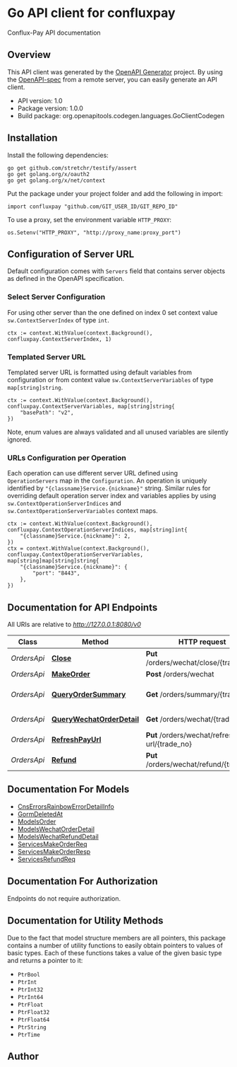 # Go API client for confluxpay

Conflux-Pay API documentation

## Overview
This API client was generated by the [OpenAPI Generator](https://openapi-generator.tech) project.  By using the [OpenAPI-spec](https://www.openapis.org/) from a remote server, you can easily generate an API client.

- API version: 1.0
- Package version: 1.0.0
- Build package: org.openapitools.codegen.languages.GoClientCodegen

## Installation

Install the following dependencies:

```shell
go get github.com/stretchr/testify/assert
go get golang.org/x/oauth2
go get golang.org/x/net/context
```

Put the package under your project folder and add the following in import:

```golang
import confluxpay "github.com/GIT_USER_ID/GIT_REPO_ID"
```

To use a proxy, set the environment variable `HTTP_PROXY`:

```golang
os.Setenv("HTTP_PROXY", "http://proxy_name:proxy_port")
```

## Configuration of Server URL

Default configuration comes with `Servers` field that contains server objects as defined in the OpenAPI specification.

### Select Server Configuration

For using other server than the one defined on index 0 set context value `sw.ContextServerIndex` of type `int`.

```golang
ctx := context.WithValue(context.Background(), confluxpay.ContextServerIndex, 1)
```

### Templated Server URL

Templated server URL is formatted using default variables from configuration or from context value `sw.ContextServerVariables` of type `map[string]string`.

```golang
ctx := context.WithValue(context.Background(), confluxpay.ContextServerVariables, map[string]string{
	"basePath": "v2",
})
```

Note, enum values are always validated and all unused variables are silently ignored.

### URLs Configuration per Operation

Each operation can use different server URL defined using `OperationServers` map in the `Configuration`.
An operation is uniquely identified by `"{classname}Service.{nickname}"` string.
Similar rules for overriding default operation server index and variables applies by using `sw.ContextOperationServerIndices` and `sw.ContextOperationServerVariables` context maps.

```
ctx := context.WithValue(context.Background(), confluxpay.ContextOperationServerIndices, map[string]int{
	"{classname}Service.{nickname}": 2,
})
ctx = context.WithValue(context.Background(), confluxpay.ContextOperationServerVariables, map[string]map[string]string{
	"{classname}Service.{nickname}": {
		"port": "8443",
	},
})
```

## Documentation for API Endpoints

All URIs are relative to *http://127.0.0.1:8080/v0*

Class | Method | HTTP request | Description
------------ | ------------- | ------------- | -------------
*OrdersApi* | [**Close**](docs/OrdersApi.md#close) | **Put** /orders/wechat/close/{trade_no} | close order
*OrdersApi* | [**MakeOrder**](docs/OrdersApi.md#makeorder) | **Post** /orders/wechat | Make Order
*OrdersApi* | [**QueryOrderSummary**](docs/OrdersApi.md#queryordersummary) | **Get** /orders/summary/{trade_no} | query order summary by trade no
*OrdersApi* | [**QueryWechatOrderDetail**](docs/OrdersApi.md#querywechatorderdetail) | **Get** /orders/wechat/{trade_no} | query order by trade no
*OrdersApi* | [**RefreshPayUrl**](docs/OrdersApi.md#refreshpayurl) | **Put** /orders/wechat/refresh-url/{trade_no} | refresh pay url
*OrdersApi* | [**Refund**](docs/OrdersApi.md#refund) | **Put** /orders/wechat/refund/{trade_no} | refund pay


## Documentation For Models

 - [CnsErrorsRainbowErrorDetailInfo](docs/CnsErrorsRainbowErrorDetailInfo.md)
 - [GormDeletedAt](docs/GormDeletedAt.md)
 - [ModelsOrder](docs/ModelsOrder.md)
 - [ModelsWechatOrderDetail](docs/ModelsWechatOrderDetail.md)
 - [ModelsWechatRefundDetail](docs/ModelsWechatRefundDetail.md)
 - [ServicesMakeOrderReq](docs/ServicesMakeOrderReq.md)
 - [ServicesMakeOrderResp](docs/ServicesMakeOrderResp.md)
 - [ServicesRefundReq](docs/ServicesRefundReq.md)


## Documentation For Authorization

 Endpoints do not require authorization.


## Documentation for Utility Methods

Due to the fact that model structure members are all pointers, this package contains
a number of utility functions to easily obtain pointers to values of basic types.
Each of these functions takes a value of the given basic type and returns a pointer to it:

* `PtrBool`
* `PtrInt`
* `PtrInt32`
* `PtrInt64`
* `PtrFloat`
* `PtrFloat32`
* `PtrFloat64`
* `PtrString`
* `PtrTime`

## Author



